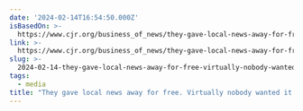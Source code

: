 ```yaml
---
date: '2024-02-14T16:54:50.000Z'
isBasedOn: >-
  https://www.cjr.org/business_of_news/they-gave-local-news-away-for-free-virtually-nobody-wanted-it.php
link: >-
  https://www.cjr.org/business_of_news/they-gave-local-news-away-for-free-virtually-nobody-wanted-it.php
slug: >-
  2024-02-14-they-gave-local-news-away-for-free-virtually-nobody-wanted-it-columbia
tags:
  - media
title: "They gave local news away for free. Virtually nobody wanted it.\_ - Columbia"
---
```


